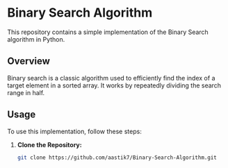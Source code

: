 # Binary Search Algorithm

This repository contains a simple implementation of the Binary Search algorithm in Python.

## Overview

Binary search is a classic algorithm used to efficiently find the index of a target element in a sorted array. It works by repeatedly dividing the search range in half.

## Usage

To use this implementation, follow these steps:

1. **Clone the Repository:**
   ```bash
   git clone https://github.com/aastik7/Binary-Search-Algorithm.git
